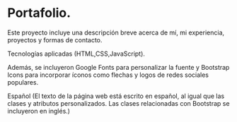 # Portafolio.

Este proyecto incluye una descripción breve acerca de mí, mi experiencia, proyectos y formas de contacto.

Tecnologías aplicadas (HTML,CSS,JavaScript).

Además, se incluyeron Google Fonts para personalizar la fuente y Bootstrap Icons para incorporar íconos como flechas y logos de redes sociales populares.

Español
(El texto de la página web está escrito en español, al igual que las clases y atributos personalizados. Las clases relacionadas con Bootstrap se incluyeron en inglés.)




